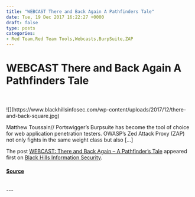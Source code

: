 ```yaml
---
title: "WEBCAST There and Back Again A Pathfinders Tale"
date: Tue, 19 Dec 2017 16:22:27 +0000
draft: false
type: posts
categories: 
- Red Team,Red Team Tools,Webcasts,BurpSuite,ZAP
---
```

# WEBCAST There and Back Again A Pathfinders Tale

<br/>

<br/>
![](https://www.blackhillsinfosec.com/wp-content/uploads/2017/12/there-and-back-square.jpg)

Matthew Toussain// Portswigger’s Burpsuite has become the tool of choice for web application penetration testers. OWASP’s Zed Attack Proxy (ZAP) not only fights in the same weight class but also \[…\]

The post [WEBCAST: There and Back Again – A Pathfinder’s Tale](https://www.blackhillsinfosec.com/webcast-back-pathfinders-tale/) appeared first on [Black Hills Information Security](https://www.blackhillsinfosec.com).

#### [Source](https://www.blackhillsinfosec.com/webcast-back-pathfinders-tale/)

<br/>
---
